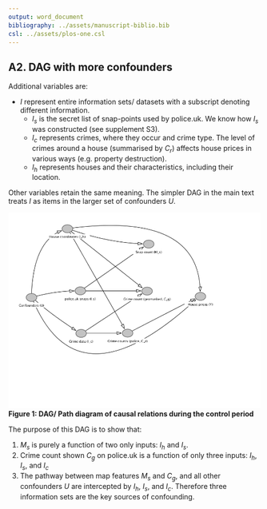 ```yaml
---
output: word_document
bibliography: ../assets/manuscript-biblio.bib
csl: ../assets/plos-one.csl
---
```


## A2. DAG with more confounders

Additional variables are:

- $I$ represent entire information sets/ datasets with a subscript denoting different information.
  - $I_s$ is the secret list of snap-points used by police.uk. We know how $I_s$ was constructed (see supplement S3).
  - $I_c$ represents crimes, where they occur and crime type. The level of crimes around a house (summarised by $C_r$) affects house prices in various ways (e.g. property destruction).
  - $I_h$ represents houses and their characteristics, including their location.

Other variables retain the same meaning. The simpler DAG in the main text treats $I$ as items in the larger set of confounders $U$.

  ![](assets/dag1.png)
  __Figure 1: DAG/ Path diagram of causal relations during the control period__

The purpose of this DAG is to show that:
1. $M_s$ is purely a function of two only inputs: $I_h$ and $I_s$.
2. Crime count shown $C_g$ on police.uk is a function of only three inputs: $I_h$, $I_s$, and $I_c$
3. The pathway between map features $M_s$ and $C_g$, and all other confounders $U$ are intercepted by $I_h$, $I_s$, and $I_c$. Therefore three information sets are the key sources of confounding.
